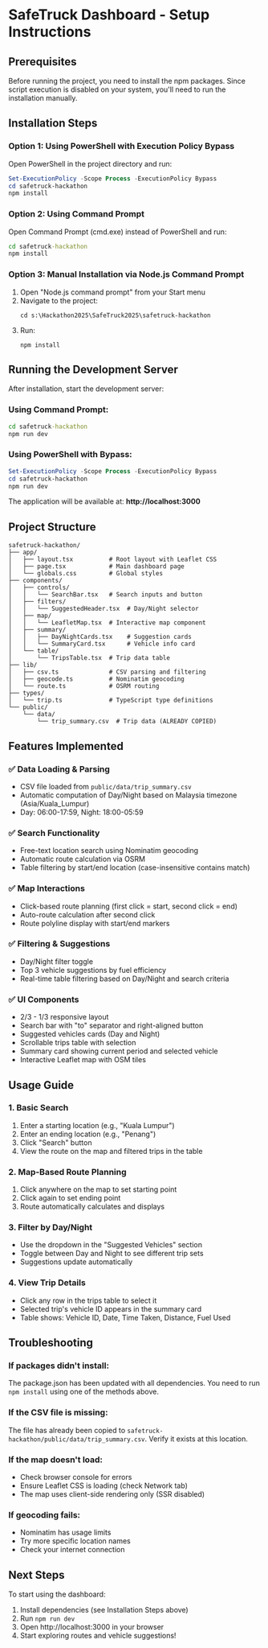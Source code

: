 # SafeTruck Dashboard - Setup Instructions

## Prerequisites

Before running the project, you need to install the npm packages. Since script execution is disabled on your system, you'll need to run the installation manually.

## Installation Steps

### Option 1: Using PowerShell with Execution Policy Bypass

Open PowerShell in the project directory and run:

```powershell
Set-ExecutionPolicy -Scope Process -ExecutionPolicy Bypass
cd safetruck-hackathon
npm install
```

### Option 2: Using Command Prompt

Open Command Prompt (cmd.exe) instead of PowerShell and run:

```cmd
cd safetruck-hackathon
npm install
```

### Option 3: Manual Installation via Node.js Command Prompt

1. Open "Node.js command prompt" from your Start menu
2. Navigate to the project:
   ```
   cd s:\Hackathon2025\SafeTruck2025\safetruck-hackathon
   ```
3. Run:
   ```
   npm install
   ```

## Running the Development Server

After installation, start the development server:

### Using Command Prompt:

```cmd
cd safetruck-hackathon
npm run dev
```

### Using PowerShell with Bypass:

```powershell
Set-ExecutionPolicy -Scope Process -ExecutionPolicy Bypass
cd safetruck-hackathon
npm run dev
```

The application will be available at: **http://localhost:3000**

## Project Structure

```
safetruck-hackathon/
├── app/
│   ├── layout.tsx          # Root layout with Leaflet CSS
│   ├── page.tsx            # Main dashboard page
│   └── globals.css         # Global styles
├── components/
│   ├── controls/
│   │   └── SearchBar.tsx   # Search inputs and button
│   ├── filters/
│   │   └── SuggestedHeader.tsx  # Day/Night selector
│   ├── map/
│   │   └── LeafletMap.tsx  # Interactive map component
│   ├── summary/
│   │   ├── DayNightCards.tsx    # Suggestion cards
│   │   └── SummaryCard.tsx      # Vehicle info card
│   └── table/
│       └── TripsTable.tsx  # Trip data table
├── lib/
│   ├── csv.ts              # CSV parsing and filtering
│   ├── geocode.ts          # Nominatim geocoding
│   └── route.ts            # OSRM routing
├── types/
│   └── trip.ts             # TypeScript type definitions
└── public/
    └── data/
        └── trip_summary.csv  # Trip data (ALREADY COPIED)
```

## Features Implemented

### ✅ Data Loading & Parsing

- CSV file loaded from `public/data/trip_summary.csv`
- Automatic computation of Day/Night based on Malaysia timezone (Asia/Kuala_Lumpur)
- Day: 06:00-17:59, Night: 18:00-05:59

### ✅ Search Functionality

- Free-text location search using Nominatim geocoding
- Automatic route calculation via OSRM
- Table filtering by start/end location (case-insensitive contains match)

### ✅ Map Interactions

- Click-based route planning (first click = start, second click = end)
- Auto-route calculation after second click
- Route polyline display with start/end markers

### ✅ Filtering & Suggestions

- Day/Night filter toggle
- Top 3 vehicle suggestions by fuel efficiency
- Real-time table filtering based on Day/Night and search criteria

### ✅ UI Components

- 2/3 - 1/3 responsive layout
- Search bar with "to" separator and right-aligned button
- Suggested vehicles cards (Day and Night)
- Scrollable trips table with selection
- Summary card showing current period and selected vehicle
- Interactive Leaflet map with OSM tiles

## Usage Guide

### 1. Basic Search

1. Enter a starting location (e.g., "Kuala Lumpur")
2. Enter an ending location (e.g., "Penang")
3. Click "Search" button
4. View the route on the map and filtered trips in the table

### 2. Map-Based Route Planning

1. Click anywhere on the map to set starting point
2. Click again to set ending point
3. Route automatically calculates and displays

### 3. Filter by Day/Night

- Use the dropdown in the "Suggested Vehicles" section
- Toggle between Day and Night to see different trip sets
- Suggestions update automatically

### 4. View Trip Details

- Click any row in the trips table to select it
- Selected trip's vehicle ID appears in the summary card
- Table shows: Vehicle ID, Date, Time Taken, Distance, Fuel Used

## Troubleshooting

### If packages didn't install:

The package.json has been updated with all dependencies. You need to run `npm install` using one of the methods above.

### If the CSV file is missing:

The file has already been copied to `safetruck-hackathon/public/data/trip_summary.csv`. Verify it exists at this location.

### If the map doesn't load:

- Check browser console for errors
- Ensure Leaflet CSS is loading (check Network tab)
- The map uses client-side rendering only (SSR disabled)

### If geocoding fails:

- Nominatim has usage limits
- Try more specific location names
- Check your internet connection

## Next Steps

To start using the dashboard:

1. Install dependencies (see Installation Steps above)
2. Run `npm run dev`
3. Open http://localhost:3000 in your browser
4. Start exploring routes and vehicle suggestions!
